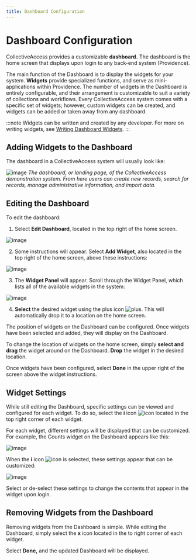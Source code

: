 ```yaml
---
title: Dashboard Configuration
---
```


# Dashboard Configuration

CollectiveAccess provides a customizable **dashboard.** The dashboard is
the home screen that displays upon login to any back-end system
(Providence).

The main function of the Dashboard is to display the widgets for your
system. **Widgets** provide specialized functions, and serve as
mini-applications within Providence. The number of widgets in the
Dashboard is entirely configurable, and their arrangement is
customizable to suit a variety of collections and workflows. Every
CollectiveAccess system comes with a specific set of widgets; however,
custom widgets can be created, and widgets can be added or taken away
from any dashboard.

:::note
Widgets can be written and created by any developer. For more on writing
widgets, see [Writing Dashboard
Widgets](/providence/developer/writing_dash_widgets.html?highlight=widget).
:::

## Adding Widgets to the Dashboard

The dashboard in a CollectiveAccess system will usually look like:

![image](/providence/img/dashboard1.png)
*The dashboard, or landing page, of the CollectiveAccess
demonstration system. From here users can create new records, search for records,
manage administrative information, and import data.*

## Editing the Dashboard

To edit the dashboard:

1.  Select **Edit Dashboard**, located in the top right of the home
    screen.

![image](/providence/img/dashboard2.png)

2.  Some instructions will appear. Select **Add Widget**, also located
    in the top right of the home screen, above these instructions:

![image](/providence/img/dashboard3.png)

3.  The **Widget Panel** will appear. Scroll through the Widget Panel,
    which lists all of the available widgets in the system:

![image](/providence/img/dashboard4.png)

4.  **Select** the desired widget using the plus icon
    ![plus](/providence/img/dashboard5.png). This will automatically drop it to a
    location on the home screen.

The position of widgets on the Dashboard can be configured. Once widgets
have been selected and added, they will display on the Dashboard.

To change the location of widgets on the home screen, simply **select
and drag** the widget around on the Dashboard. **Drop** the widget in
the desired location.

Once widgets have been configured, select **Done** in the upper right of
the screen above the widget instructions.

## Widget Settings

While still editing the Dashboard, specific settings can be viewed and
configured for each widget. To do so, select the **i** icon
![icon](/providence/img/dashboard6.png) located in the top right corner of each widget.

For each widget, different settings will be displayed that can be
customized. For example, the Counts widget on the Dashboard appears like
this:

![image](/providence/img/dashboard8.png)

When the **i** icon ![icon](/providence/img/dashboard6.png) is selected, these settings
appear that can be customized:

![image](/providence/img/dashboard9.png)

Select or de-select these settings to change the contents that appear in
the widget upon login.

## Removing Widgets from the Dashboard

Removing widgets from the Dashboard is simple. While editing the
Dashboard, simply select the **x** icon located in
the to right corner of each widget.

Select **Done,** and the updated Dashboard will be displayed.
